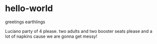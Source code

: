 # hello-world

greetings earthlings 

Luciano party of 4 please. two adults and two booster seats please and a lot of napkins cause we are gonna get messy!
